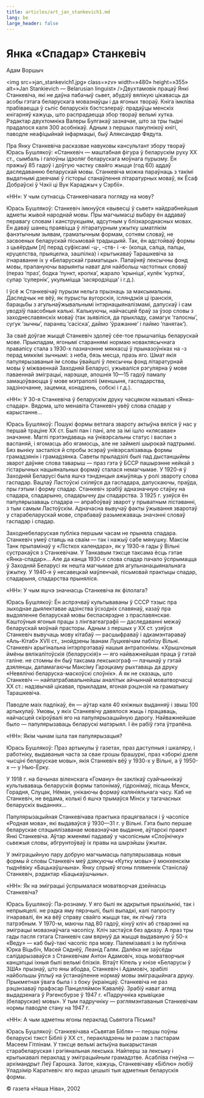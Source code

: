 ```yaml
---
title: articles/art_jan_stankevich1.md 
lang: be
large_header: false
---
```



<h1 id=»янка-спадар-станкевіч»>Янка «Спадар» Станкевіч</h1>

Адам Воршыч


<img src=»jan_stankevich1.jpg» class=»zv» width=»480» height=»355» alt=»Jan Stankievich — Belarusian linguist» />Двухтамовік працаў Янкі Станкевіча, які не даўна пабачыў сьвет, абудзіў вялікую цiкавасць да асобы гэтага беларускага мовазнаўцы і да ягоных твораў. Кніга імкліва прабіваецца ў сьпіс беларускіх бэстсэлераў: прадаўцы менскіх кнігарняў кажуць, што распрадаецца збор твораў вельмі хутка. Рэдактар двухтомніка Валеры Булгакаў зазначае, што за тры тыдні прадалося каля 300 асобнікаў. Адным з першых пакупнікоў кнігі, паводле неафіцыйнай інфармацыі, быў Аляксандар Фядута.


Пра Янку Станкевiча расказвае навуковы кансультант збору твораў Юрась Бушлякоў: «Станкевіч — маштабная фігура ў беларускiм руху ХХ ст., сымбаль і галоўны ідэоляг беларускага моўнага пурызму. Ён пражыў 85 гадоў і доўгую частку свайго жыцця (год 60) аддаў даследаванню беларускай мовы. Станкевiча можна параўнаць з такімі выдатнымі дзеячамі ў гісторыі станаўлення літаратурных моваў, як Ёсаф Добраўскi ў Чэхii ці Вук Караджыч у Сэрбіі».


«НН»: У чым сутнасць Станкевічавага погляду на мову?


Юрась Бушлякоў: Станкевiч iмкнуўся «вывесцi ў сьвет» найдрабнейшыя адметы жывой народнай мовы. Пры магчымасцi выбару ён аддаваў перавагу словам і канструкцыям, адсутным у блiзкароднасных мовах. Ён даваў шанец праявiцца ў лiтаратурным ужытку шматлiкiм фанэтычным зьявам, граматычным формам, сотням словаў, не засвоеных беларускай пiсьмовай традыцыяй. Так, ён адстойваў формы з цьвёрдым [л] перад суфiксамi -ц-, -ств- i -к- (колца, салца, палцы, круцелства, прыяцелка, зашпiлка) i крытыкаваў Тарашкевiча за iгнараванне iх у «Беларускай граматыцы». Папаўняў лексычны фонд мовы, прапануючы варыянты нават для найбольш частотных словаў (пераз ‘праз’, бодка ‘пункт, кропка’, жарало ‘крынiца’, кулёк ‘куртка’, супар ‘супернiк’, укульмiцца ‘засяродзiцца’ i г.д.).


І ўсё ж Станкевічаў пурызм нельга прызнаць за максымальны. Даследчык не  вёў, як пурысты вугорскiя, iсляндзкiя цi iранскiя, барацьбы з агульнаўжывальнымi iнтэрнацыяналiзмамi, дапускаў i сам уводзiў паасобныя калькi. Калькуючы, найчасцей браў за ўзор словы з заходнеславянскiх моваў (так зьявiлiся, да прыкладу, самагук ‘галосны’, сугук ‘зычны’, паранец ‘сасiска’, даймо ‘ўражанне’ i паймо ‘панятак’).


За сваё доўгае жыццё Станкевiч здолеў сёе-тое прышчапiць беларускай мове. Прыкладам, ягонымi стараннямi нормаю новаклясычнага правапiсу стала з 1930-х пазначэнне мяккасцi ў прыназоўнiках на -з перад мяккiмi зычнымi: з неба, бязь месца, празь яго. Шмат якiя папулярызаваныя ім словы ўвайшлi ў лексычны фонд лiтаратурнай мовы ў мiжваеннай Заходняй Беларусi, ужывалiся рэгулярна ў мове паваеннай эмiграцыi, нарэшце, апошнiя 10—15 гадоў памалу замацоўваюцца ў мове мэтраполii (меншыня, гаспадарства, задзiночанне, зацемка, конадзень, собскi i г.д.).


«НН»: У 30-я Станкевіча ў беларускім друку часцяком называлі «Янка-спадар». Вядома, што менавіта Станкевіч увёў слова спадар у карыстанне...


Юрась Бушлякоў: Пошукі формы ветлага звароту актыўна вялiся ў нас у першай трацiне ХХ ст. Былi пан i панi, але за імi ішло «клясавае» значэнне. Маглi прэтэндаваць на ўнiвэрсальны статус i васпан з васпаняй, i ягомасць або ягамосць, але не займелi шырокай падтрымкi. Бяз вынiку засталiся й спробы эсэраў унiвэрсалiзаваць формы грамадзянiн i грамадзянка. Саветы прыладзiлi былi пад дыстанцыйны зварот даўняе слова таварыш — праз гэта ў БССР пашырэнне нейкай з гiстарычных нацыянальных формаў сталася немагчымае. У 1920-я ў Заходняй Беларусi была яшчэ тэндэнцыя ажыўляць у ролi звароту слова гаспадар. Вацлаў Ластоўскi схiляўся да гаспадара, дапускаючы, праўда, пры гэтым i форму спадар. Станкевiч зрабiў адназначную стаўку на спадара, спадарыню, спадарычну ды спадарства. З 1925 г. узяўся ён папулярызаваць спадара — апрабоўваў зварот у прыватным лiставаннi, з тым самым Ластоўскім. Адначасна вывучаў факты ўжывання зваротаў у старабеларускай мове, спрабаваў разьмежаваць значэннi словаў гаспадар i спадар.


Заходнебеларуская публiка першым часам не прыняла спадара. Станкевiч умеў стаяць на сваiм — так i нажыў сабе мянушку. Максім Танк прыпамінаў у «Лісткох календара», як у 1930-я гады ў Вiльнi сустракаўся з Станкевічам. У Танкавым тэксце таксама ёсць гэтае «Янка-спадар»… Але да канца 1930-х слова спадар пачало ўспрымацца ў Заходняй Беларусi як нешта магчымае для агульнанацыянальнага ўжытку. У 1940-я ў несавецкай маўленчай, пiсьмовай практыцы спадар, спадарыня, спадарства прынялiся.


«НН»: У чым яшчэ значнасць Станкевіча як філолага?


Юрась Бушлякоў: Ён аспрэчваў культываваны ў СССР тэзыс пра зыходнае дыялектавае адзiнства ўсходнiх славянаў, казаў пра выдзяленне беларускай мовы беспасярэдне з праславянскае. Каштоўныя ягоныя працы з лiнгвагеаграфii — даследаваннi межаў беларускай моўнай прасторы. Адным з першых у ХХ ст. узяўся Станкевiч вывучаць мову кiтабаў — расшыфраваў i адкамэнтараваў «Аль-Кiтаб» ХVІІ cт., знойдзены Іванам Луцкевiчам паблiзу Вiльнi. Станкевiч арыгiнальна iнтэрпрэтаваў нашыя антрапонiмы. «Хрышчоныя ймёны вялiкалiтоўскiя (беларускiя)» — яго найважнейшая праца ў гэтай галіне. не стомны ён быў таксама лексыкограф — пачынаў у гэтай дзялянцы, дапамагаючы Максiму Гарэцкаму рыхтаваць да друку «Невялiчкi беларуска-маскоўскi слоўнiк». А як не сказаць, што Станкевiч — найпатрабавальнейшы аналiтык айчыннай моватворчасцi ХХ ст.: надзвычай цiкавая, прыкладам, ягоная рэцэнзiя на граматыку Тарашкевiча.


Паводле маiх падлiкаў, ён — аўтар каля 40 кнiжных выданняў i звыш 100 артыкулаў. Умовы, у якіх Станкевічу давялося жыць і працаваць, найчасцей скіроўвалі яго на папулярызацыйную дарогу. Найважнейшае было — папулярызаваць беларускі матэрыял. І ён рабіў гэта ўтрапёна.


«НН»: Якім чынам ішла тая папулярызацыя?


Юрась Бушлякоў: Праз артыкулы ў газетах, праз даступныя i шкаляру, i работнiку, выдаваныя часта за свае грошы брашуркi, праз «зборкi дзеля чысцiнi беларускае мовы», якiя Станкевiч вёў у 1930-х у Вiльнi, а ў 1950-х — у Нью-Ёрку.


У 1918 г. на бачынах вiленскага «Гоману» ён заклiкаў суайчыннiкаў культываваць беларускiя формы тапонiмаў, гiдронiмаў, пiсаць Менск, Горадня, Слуцак, Нёман, унiкаючы формаў калянiяльнага часу. Каб не Станкевiч, не ведама, колькi б яшчэ трымаўся Мiнск у тагачасных беларускiх выданнях…


Папулярызацыйная Станкевiчава практыка працягвалася i ў часопісе «Родная мова», які выдаваўся ў 1930—31 г. у Вільні. Гэта было першае беларускае спэцыялізаванае мовазнаўчае выданне, аўтарскі праект Янкi Станкевiча. Аўтар жменямi падаваў у часопiсным «Слоўнiчку» сьвежыя словы, абгрунтоўваў iх правы на шырэйшы ўжытак.


У эмiграцыйную пару добрую магчымасць папулярызаваць новыя формы й словы Станкевiч меў дзякуючы «Кутку мовы» ў мюнхенскiм тыднёвiку «Бацькаўшчына». Янку спрыяў ягоны пляменнiк Станiслаў Станкевiч, рэдактар «Бацькаўшчыны».


«НН»: Як на эміграцыі ўспрымалася моватворчая дзейнасць Станкевіча?


Юрась Бушлякоў: Па-рознаму. У яго былі як адкрытыя прыхільнікі, так і непрыяцелі. не рэдка яму пярэчылi, былi выпадкi, калi папросту iгнаравалi, ён жа вёў справу свайго жыцця так, як лiчыў гэта патрэбным. У 1970-м, маючы пад 80 гадоў, кiнуў клiч аб стварэннi на эмiграцыi мовазнаўчага часопiсу. Клiч застаўся без адказу. А праз тры гады пасля гэтага Станкевiч сам вярнуў да жыцця выдаваную ў 50-х «Веду» — каб быў-такi часопiс пра мову. Палемiзавалi з iм публiчна Юрка Вiцьбiч, Масей Сяднёў, Леанiд Галяк. Далёка не заўсёды салiдарызаваўся з Станкевiчам Антон Адамовiч, хоць моватворчыя канцэпцыi iхныя былi вельмi блiзкiя. Вiтаўт Кiпель у кнiзе «Беларусы ў ЗША» прызнаў, што яны абодва, Станкевiч i Адамовiч, зрабiлi найбольшы ўплыў на ўстанаўленне нормаў мовы эмiграцыйнага друку. Прыкметная ўвага была i з боку ўкраiнцаў. Станкевiча не  раз рэцэнзаваў прафэсар Панцеляймон Кавалёў. Зрабіў нават агляд выдадзенага ў Рэгенсбурзе ў 1947 г. «Падручнiка крывiцкае (беларускае) мовы». У тым падручніку — рэглямэнтаваныя Станкевічам нормы паводле стану на 1947 г.


«НН»: А чым адметны ягоны пераклад Сьвятога Пісьма?


Юрась Бушлякоў: Станкевiчава «Сьвятая Бiбля» — першы поўны беларускi тэкст Бібліі ў ХХ ст., перакладзены ім разам з пастарам Масеем Гітлінам. У тэксце вельмi актыўна выкарыстаная старабеларуская i рэгiянальная лексыка. Найперш за лексыку i крытыкавалi пераклад у эмiграцыйным грамадзтве. Асаблiва гнеўна — архiмандрыт Леў Гарошка. Затое, кажуць, Станкевiчаву «Бiблю» любіў Уладзімір Караткевіч: яго якраз цешылі тыя адметныя беларускія формы.


© газета «Наша Ніва», 2002


